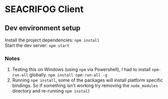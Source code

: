 # SEACRIFOG Client


## Dev environment setup
Install the project dependencies: `npm install`<br>
Start the dev server: `npm start`

### Notes
1. Testing this on Windows (using `npm` via Powershell), I had to install `npm-run-all` globally. `npm install npm-run-all -g`
2. Running `npm install`, some of the packages will install platform specific bindings. So if something isn't working try removing the `node_modules` directory and re-running `npm install`

